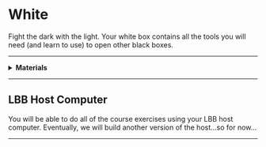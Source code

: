 # White

Fight the dark with the light. Your white box contains all the tools you will need (and learn to use) to open other black boxes.

----

<details><summary><b>Materials</b></summary><p>

Contents|Description| # |Data|Link|
:-------|:----------|:-:|:--:|:--:|
Host|Raspberry Pi 4b with 4 GB RAM|1|[*](_data/datasheets/thing_datasheet.pdf)|[*](https://lastblackbox.training)
Case|Case for course computer|1|-|-
Heatsinks|Heatsinks for RPi|1|-|-
Power supply|5V/3A (15W) USB Type-C power supply|1|-|-

Required|Description| # |Box|
:-------|:----------|:-:|:-:|
Monitor|Display with HDMI input|1|-|
Keyboard|USB keyboard|1|-|
Mouse|USB mouse|1|-|

</p></details>

----

## LBB Host Computer

You will be able to do all of the course exercises using your LBB host computer. Eventually, we will build another version of the host...so for now...

----
